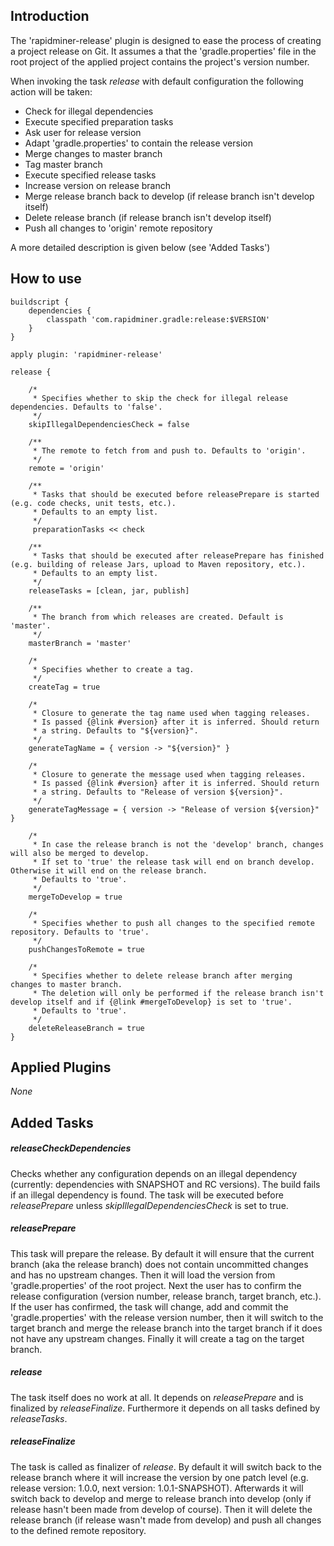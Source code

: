 ## Introduction

The 'rapidminer-release' plugin is designed to ease the process of creating a project release on Git.
It assumes a that the 'gradle.properties' file in the root project of the applied project contains the 
project's version number.

When invoking the task _release_ with default configuration the following action will be taken:
* Check for illegal dependencies
* Execute specified preparation tasks
* Ask user for release version
* Adapt 'gradle.properties' to contain the release version
* Merge changes to master branch
* Tag master branch
* Execute specified release tasks
* Increase version on release branch
* Merge release branch back to develop (if release branch isn't develop itself)
* Delete release branch (if release branch isn't develop itself)
* Push all changes to 'origin' remote repository

A more detailed description is given below (see 'Added Tasks')

## How to use
	buildscript { 
		dependencies { 
			classpath 'com.rapidminer.gradle:release:$VERSION'
		} 
	}
	 
	apply plugin: 'rapidminer-release'
	 
	release {
	 
		/*
		 * Specifies whether to skip the check for illegal release dependencies. Defaults to 'false'.
		 */
		skipIllegalDependenciesCheck = false
		
		/**
		 * The remote to fetch from and push to. Defaults to 'origin'.
		 */
		remote = 'origin'
	
		/**
		 * Tasks that should be executed before releasePrepare is started (e.g. code checks, unit tests, etc.).
		 * Defaults to an empty list.
		 */
		 preparationTasks << check
	
		/**
		 * Tasks that should be executed after releasePrepare has finished (e.g. building of release Jars, upload to Maven repository, etc.).
		 * Defaults to an empty list.
		 */
		releaseTasks = [clean, jar, publish]
		
		/**
		 * The branch from which releases are created. Default is 'master'.
		 */
		masterBranch = 'master'
	
		/*
		 * Specifies whether to create a tag.
		 */
		createTag = true
	
		/*
		 * Closure to generate the tag name used when tagging releases.
		 * Is passed {@link #version} after it is inferred. Should return
		 * a string. Defaults to "${version}".
		 */
		generateTagName = { version -> "${version}" }
	
		/*
		 * Closure to generate the message used when tagging releases.
		 * Is passed {@link #version} after it is inferred. Should return
		 * a string. Defaults to "Release of version ${version}".
		 */
		generateTagMessage = { version -> "Release of version ${version}" }
	
		/*
		 * In case the release branch is not the 'develop' branch, changes will also be merged to develop. 
		 * If set to 'true' the release task will end on branch develop. Otherwise it will end on the release branch.
		 * Defaults to 'true'.
		 */
		mergeToDevelop = true
	
		/*
		 * Specifies whether to push all changes to the specified remote repository. Defaults to 'true'.
		 */
		pushChangesToRemote = true
	
		/*
		 * Specifies whether to delete release branch after merging changes to master branch. 
		 * The deletion will only be performed if the release branch isn't develop itself and if {@link #mergeToDevelop} is set to 'true'.
		 * Defaults to 'true'.
		 */
		deleteReleaseBranch = true
	}
	
## Applied Plugins
_None_

## Added Tasks

##### releaseCheckDependencies
Checks whether any configuration depends on an illegal dependency (currently: dependencies with  SNAPSHOT and RC versions).
The build fails if an illegal dependency is found. The task will be executed before _releasePrepare_ unless _skipIllegalDependenciesCheck_ is set to true.

##### releasePrepare
This task will prepare the release. By default it will ensure that the current branch (aka the release branch) does not contain
uncommitted changes and has no upstream changes. Then it will load the version from 'gradle.properties' of the root project.
Next the user has to confirm the release configuration (version number, release branch, target branch, etc.).
If the user has confirmed, the task will change, add and commit the 'gradle.properties' with the release version number, 
then it will switch to the target branch and merge the release branch into the target branch if it does not have any upstream changes. 
Finally it will create a tag on the target branch. 

##### release
The task itself does no work at all. It depends on _releasePrepare_ and is finalized by _releaseFinalize_.
Furthermore it depends on all tasks defined by _releaseTasks_.

##### releaseFinalize
The task is called as finalizer of _release_. By default it will switch back to the release branch where it will increase the version by one patch level (e.g. release version: 1.0.0, next version: 1.0.1-SNAPSHOT).
Afterwards it will switch back to develop and merge to release branch into develop (only if release hasn't been made from develop of course).
Then it will delete the release branch (if release wasn't made from develop) and push all changes to the defined remote repository.